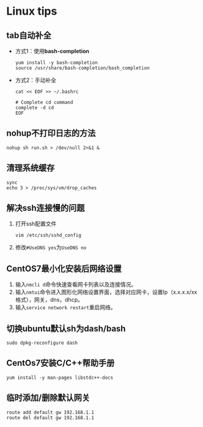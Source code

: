 # Linux tips

## tab自动补全

+ 方式1：使用**bash-completion**

    ```shell
    yum install -y bash-completion
    source /usr/share/bash-completion/bash_completion
    ```

+ 方式2：手动补全

    ```shell
    cat << EOF >> ~/.bashrc

    # Complete cd command
    complete -d cd
    EOF
    ```

## nohup不打印日志的方法

```shell
nohup sh run.sh > /dev/null 2>&1 &
```

## 清理系统缓存

```shell
sync
echo 3 > /proc/sys/vm/drop_caches
```

## 解决ssh连接慢的问题

1. 打开ssh配置文件

    ```shell
    vim /etc/ssh/sshd_config
    ```

2. 修改```#UseDNS yes```为```UseDNS no```

## CentOS7最小化安装后网络设置

1. 输入```nmcli d```命令快速查看网卡列表以及连接情况。
2. 输入```nmtui```命令进入图形化网络设置界面，选择对应网卡，设置Ip（x.x.x.x/xx格式），网关，dns，dhcp。
3. 输入```service network restart```重启网络。

## 切换ubuntu默认sh为dash/bash

```shell
sudo dpkg-reconfigure dash
```

## CentOs7安装C/C++帮助手册

```shell
yum install -y man-pages libstdc++-docs
```

## 临时添加/删除默认网关

```shell
route add default gw 192.168.1.1
route del default gw 192.168.1.1
```
